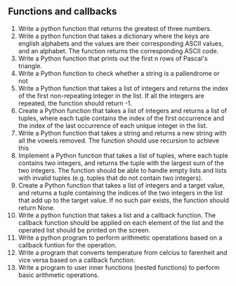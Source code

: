 ## Functions and callbacks

1. Write a python function that returns the greatest of three numbers.
2. Write a python function that takes a dictionary where the keys are english alphabets and the values are their corresponding ASCII values, and an alphabet. The function returns the corresponding ASCII code.
3. Write a Python function that prints out the first n rows of Pascal's triangle.
4. Write a Python function to check whether a string is a pallendrome or not
5. Write a Python function that takes a list of integers and returns the index of the first non-repeating integer in the list. If all the integers are repeated, the function should return -1.
6. Create a Python function that takes a list of integers and returns a list of tuples, where each tuple contains the index of the first occurrence and the index of the last occurrence of each unique integer in the list.
7. Write a Python function that takes a string and returns a new string with all the vowels removed. The function should use recursion to achieve this
8. Implement a Python function that takes a list of tuples, where each tuple contains two integers, and returns the tuple with the largest sum of the two integers. The function should be able to handle empty lists and lists with invalid tuples (e.g. tuples that do not contain two integers).
9. Create a Python function that takes a list of integers and a target value, and returns a tuple containing the indices of the two integers in the list that add up to the target value. If no such pair exists, the function should return None.
10. Write a python function that takes a list and a callback function. The callback function should be applied on each element of the list and the operated list should be printed on the screen.
11. Write a python program to perform arithmetic operatations based on a callback funtion for the operation.
12. Write a program that converts temperature from celcius to farenheit and vice versa based on a callback function.
13. Write a program to user inner functions (nested functions) to perform basic arithmetic operations.
 
